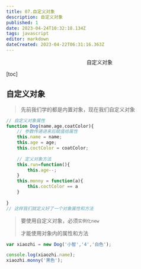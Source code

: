 ```yaml
---
title: 07.自定义对象
description: 自定义对象
published: 1
date: 2023-04-24T10:32:18.134Z
tags: javascript
editor: markdown
dateCreated: 2023-04-22T06:31:16.363Z
---
```


<center>自定义对象</center>

[toc]

## 自定义对象

> 先前我们学的都是内置对象，现在我们自定义对象

```js
// 自定义对象属性 
function Dog(name,age,coatColor){
    // 参数传递进来后赋值给属性
    this.name = name;
    this.age = age;
    this.coctColor = coatColor;   
    
    // 定义对象方法
    this.run=function(){
        this.age--;
    }
    this.monny = function(a){
        this.coctColor == a
    }    
    
}
// 这样我们就定义好了一个对象属性和方法
```



> 要使用自定义对象，必须`实例化new`
>
> 才能使用对象内的属性和方法

```js
var xiaozhi = new Dog('小智','4','白色');

console.log(xiaozhi.name);
xiaozhi.monny('黑色');

```











